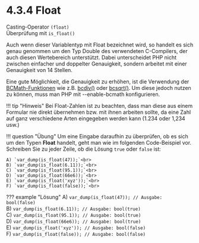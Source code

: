 # 4.3.4 Float

Casting-Operator `(float)`  
Überprüfung mit `is_float()`

Auch wenn dieser Variablentyp mit Float bezeichnet wird, so handelt es sich genau genommen um den Typ Double des verwendeten C-Compilers, der auch diesen Wertebereich unterstützt. Dabei unterscheidet PHP nicht zwischen einfacher und doppelter Genauigkeit, sondern arbeitet mit einer Genauigkeit von 14 Stellen.

Eine gute Möglichkeit, die Genauigkeit zu erhöhen, ist die Verwendung der [BCMath-Funktionen](http://php.net/manual/de/ref.bc.php) wie z.B. [bcdiv()](http://php.net/manual/de/function.bcdiv.php) oder [bcsqrt()](http://php.net/manual/de/function.bcsqrt.php). Um diese jedoch nutzen zu können, muss man PHP mit --enable-bcmath konfigurieren.

!!! tip "Hinweis"
    Bei Float-Zahlen ist zu beachten, dass man diese aus einem Formular nie direkt übernehmen bzw. mit ihnen arbeiten sollte, da eine Zahl auf ganz verschiedene Arten eingegeben werden kann (1.234 oder 1,234 usw.)

!!! question "Übung"
    Um eine Eingabe daraufhin zu überprüfen, ob es sich um den Typen **Float** handelt, geht man wie im folgenden Code-Beispiel vor. Schreiben Sie zu jeder Zeile, ob die Lösung `true` oder `false` ist:

    A) `var_dump(is_float(47));`<br>
    B) `var_dump(is_float(6.11));`<br>
    C) `var_dump(is_float(95.1));`<br>
    D) `var_dump(is_float(66e6));`<br> 
    E) `var_dump(is_float('xyz'));`<br>
    F) `var_dump(is_float(false));`<br>


??? example "Lösung"
    A) `var_dump(is_float(47)); // Ausgabe: bool(false)`<br>
    B) `var_dump(is_float(6.11)); // Ausgabe: bool(true)`<br>
    C) `var_dump(is_float(95.1)); // Ausgabe: bool(true)`<br>
    D) `var_dump(is_float(66e6)); // Ausgabe: bool(true)`<br>
    E) `var_dump(is_float('xyz')); // Ausgabe: bool(false)`<br>
    F) `var_dump(is_float(false)); // Ausgabe: bool(false)`<br>
